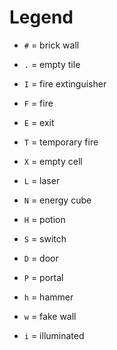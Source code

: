 # Legend
- `#` = brick wall
- `.` = empty tile
- `I` = fire extinguisher
- `F` = fire
- `E` = exit
- `T` = temporary fire
- `X` = empty cell

- `L` = laser
- `N` = energy cube
- `H` = potion
- `S` = switch
- `D` = door
- `P` = portal

- `h` = hammer
- `w` = fake wall
- `i` = illuminated